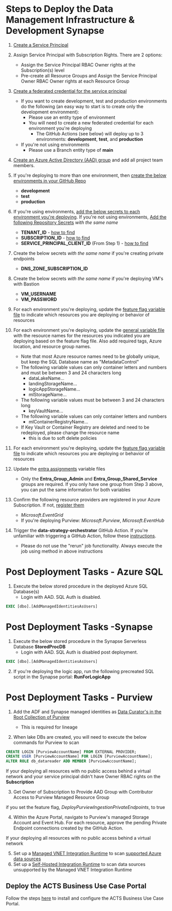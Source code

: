 # Steps to Deploy the Data Management Infrastructure & Development Synapse

1. [Create a Service Principal](https://learn.microsoft.com/en-us/azure/active-directory/develop/howto-create-service-principal-portal)
2. Assign Service Principal with Subscription Rights. There are 2 options:
    - Assign the Service Principal RBAC Owner rights at the Subscription(s) level
    - Pre-create all Resource Groups and Assign the Service Principal Owner RBAC Owner rights at each Resource Group

3. [Create a federated credential for the service principal](https://learn.microsoft.com/en-us/azure/developer/github/connect-from-azure?tabs=azure-portal%2Cwindows#add-federated-credentials)
    - If you want to create development, test and production environments do the following (an easy way to start is to create only the development environment):
        - Please use an entity type of environment
        - You will need to create a new federated credential for each environment you're deploying
            - The GitHub Actions (see below) will deploy up to 3 environments: **development**, **test**, and **production**
    - If you're not using environments
        - Please use a Branch entity type of **main**

4. [Create an Azure Active Directory (AAD) group](https://learn.microsoft.com/en-us/azure/active-directory/fundamentals/concept-learn-about-groups) and add all project team members.

5. If you're deploying to more than one environment, then [create the below environments in your GitHub Repo](https://docs.github.com/en/actions/deployment/targeting-different-environments/using-environments-for-deployment#creating-an-environment)
    - **development**
    - **test**
    - **production**

6. If you're using environments, [add the below secrets to each environment you're deploying](https://docs.github.com/en/actions/security-guides/using-secrets-in-github-actions#creating-secrets-for-an-environment). If you're not using environments, [Add the following Repository Secrets](https://docs.github.com/en/actions/security-guides/encrypted-secrets#creating-encrypted-secrets-for-a-repository) *with the same name*
    - **TENANT_ID** - [how to find](https://learn.microsoft.com/en-us/azure/active-directory/fundamentals/active-directory-how-to-find-tenant#find-tenant-id-through-the-azure-portal)
    - **SUBSCRIPTION_ID** - [how to find](https://learn.microsoft.com/en-us/azure/azure-portal/get-subscription-tenant-id#find-your-azure-subscription)
    - **SERVICE_PRINCIPAL_CLIENT_ID** (From Step 1) - [how to find](https://learn.microsoft.com/en-us/azure/active-directory/develop/app-objects-and-service-principals#application-object)
7. Create the below secrets *with the same name* if you're creating private endpoints
    - **DNS_ZONE_SUBSCRIPTION_ID**
8. Create the below secrets *with the same name* if you're deploying VM's with Bastion
    - **VM_USERNAME**
    - **VM_PASSWORD**

9. For each environment you're deploying, update the [feature flag variable file](variables/general_feature_flags/) to indicate which resources you are deploying or behavior of resources

10. For each environment you're deploying, update the [general variable file](variables/general_variables/) with the resource names for the resources you indicated you are deploying based on the feature flag file. Also add required tags, Azure location, and resource group names.
    - Note that most Azure resource names need to be globally unique, but keep the SQL Database name as "MetadataControl"
    - The following variable values can only container letters and numbers and must be between 3 and 24 characters long
        - dataLakeName...
        - landingStorageName...
        - logicAppStorageName...
        - mlStorageName...
    - The following variable values must be between 3 and 24 characters long
        - keyVaultName...
    - The following variable values can only container letters and numbers
        - mlContainerRegistryName...
    - If Key Vault or Container Registry are deleted and need to be redeployed, please change the resource name
        - this is due to soft delete policies

11. For each environment you're deploying, update the [feature flag variable file](variables/general_feature_flags/) to indicate which resources you are deploying or behavior of resources

12. Update the [entra assignments](variables/entra_assignments/) variable files
    - Only the **Entra_Group_Admin** and **Entra_Group_Shared_Service** groups are required. If you only have one group from Step 3 above, you can put the same information for both variables

13. Confirm the following resource providers are registered in your Azure Subscription. If not, [register them](https://docs.microsoft.com/en-us/azure/azure-resource-manager/management/resource-providers-and-types#register-resource-provider-1)
    - *Microsoft.EventGrid*
    - If you're deploying Purview: *Microsoft.Purview*, *Microsoft.EventHub*

14. Trigger the **data-strategy-orchestrator** GitHub Action. If you're unfamiliar with triggering a GitHub Action, follow these [instructions](https://docs.github.com/en/actions/managing-workflow-runs/manually-running-a-workflow).
    - Please do not use the "rerun" job functionality. Always execute the job using method in above instructions

# Post Deployment Tasks - Azure SQL

1. Execute the below stored procedure in the deployed Azure SQL Database(s)
    - Login with AAD. SQL Auth is disabled.

```sql
EXEC [dbo].[AddManagedIdentitiesAsUsers]
```

# Post Deployment Tasks -Synapse

1. Execute the below stored procedure in the Synapse Serverless Database **StoredProcDB**
    - Login with AAD. SQL Auth is disabled post deployment.

```sql
EXEC [dbo].[AddManagedIdentitiesAsUsers]
```

2. If you're deploying the logic app, run the following precreated SQL script in the Synapse portal: **RunForLogicApp**

# Post Deployment Tasks - Purview

1. Add the ADF and Synapse managed identities as [Data Curator's in the Root Collection of Purview](https://learn.microsoft.com/en-us/azure/synapse-analytics/catalog-and-governance/quickstart-connect-azure-purview#set-up-authentication)
    - This is required for lineage

2. When lake DBs are created, you will need to execute the below commands for Purview to scan

```sql
CREATE LOGIN [PurviewAccountName] FROM EXTERNAL PROVIDER;
CREATE USER [PurviewAccountName] FOR LOGIN [PurviewAccountName];
ALTER ROLE db_datareader ADD MEMBER [PurviewAccountName]; 
```

If your deploying all resources with no public access behind a virtual network and your service principal didn't have Owner RBAC rights on the **Subscription**

3. Get Owner of Subscription to Provide AAD Group with Contributor Access to Purview Managed Resource Group

if you set the feature flag, *DeployPurviewIngestionPrivateEndpoints*, to true

4. Within the Azure Portal, navigate to Purview's managed Storage Account and Event Hub. For each resource, approve the pending Private Endpoint connections created by the GitHub Action.

If your deploying all resources with no public access behind a virtual network

5. Set up a [Managed VNET Integration Runtime](https://learn.microsoft.com/en-us/azure/purview/catalog-managed-vnet#deployment-steps) to scan [supported Azure data sources](https://learn.microsoft.com/en-us/azure/purview/catalog-managed-vnet#supported-data-sources)
6. Set up a [Self-Hosted Integration Runtime](https://learn.microsoft.com/en-us/azure/purview/catalog-private-link-end-to-end#deploy-self-hosted-integration-runtime-ir-and-scan-your-data-sources) to scan data sources unsupported by the Managed VNET Integration Runtime

## Deploy the ACTS Business Use Case Portal

Follow the steps [here](DeliveryIP_GitHub/BusinessUseCasePortal) to install and configure the ACTS Business Use Case Portal.
